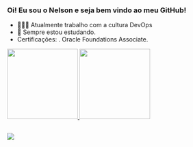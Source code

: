 ### Oi! Eu sou o Nelson e seja bem vindo ao meu GitHub!

- 👨🏿‍💻 Atualmente trabalho com a cultura DevOps
- 📖 Sempre estou estudando.
- Certificações:
  . Oracle Foundations Associate.


 <div>
  <a href="https://github.com/nelsonstudent">
  <img height="165em" src="https://github-readme-stats.vercel.app/api?username=nelsonstudent&show_icons=true&theme=dark&include_all_commits=true&count_private=true"/>
  <img height="165em" src="https://github-readme-stats.vercel.app/api/top-langs/?username=nelsonstudent&layout=compact&langs_count=7&theme=dark"/>
</div>
  
  ##
  
 <div>
  <a href="https://www.linkedin.com/in/nelson-p-021729200/" target="_blank"><img src="https://img.shields.io/badge/-LinkedIn-%230077B5?style=for-the-badge&logo=linkedin&logoColor=white" target="_blank"></a>  
 </div>  

